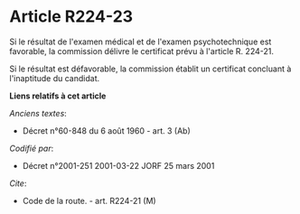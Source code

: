 # Article R224-23

Si le résultat de l'examen médical et de l'examen psychotechnique est favorable, la commission délivre le certificat prévu à
l'article R. 224-21.

Si le résultat est défavorable, la commission établit un certificat concluant à l'inaptitude du candidat.

**Liens relatifs à cet article**

_Anciens textes_:

  - Décret n°60-848 du 6 août 1960 - art. 3 (Ab)

_Codifié par_:

  - Décret n°2001-251 2001-03-22 JORF 25 mars 2001

_Cite_:

  - Code de la route. - art. R224-21 (M)
